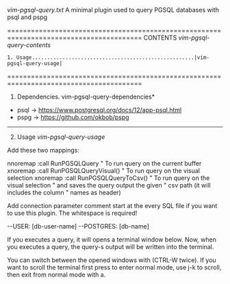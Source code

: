 *vim-pgsql-query.txt* A minimal plugin used to query PGSQL databases with psql and pspg

========================================================================================
CONTENTS                                                      *vim-pgsql-query-contents*

    1. Usage.....................................................|vim-pgsql-query-usage|

========================================================================================
1. Dependencies.                                           vim-pgsql-query-dependencies*

  - psql -> https://www.postgresql.org/docs/12/app-psql.html
  - pspg -> https://github.com/okbob/pspg

----------------------------------------------------------------------------------------

2. Usage                                                         *vim-pgsql-query-usage*

  Add these two mappings:

  nnoremap <F9>   :call RunPGSQLQuery<CR>         " To run query on the current buffer
  xnoremap <F9>   :call RunPGSQLQueryVisual()<CR> " To run query on the visual selection
  xnoremap <S-F9> :call RunPGSQLQueryToCsv()<CR>  " To run query on the visual selection
                                                  " and saves the query output the given
                                                  " csv path (it will includes the column
                                                  " names as header)

  Add connection parameter comment start at the every SQL file if you want to use this
  plugin. The whitespace is required!

  --USER: [db-user-name]
  --POSTGRES: [db-name]

  If you executes a query, it will opens a terminal window below. Now, when you executes
  a query, the query-s output will be written into the terminal.

  You can switch between the opened windows with <C-W><C-W> (CTRL-W twice). If you want
  to scroll the terminal first press <Esc> to enter normal mode, use j-k to scroll, then
  exit from normal mode with a.

